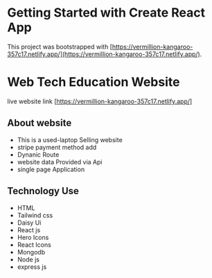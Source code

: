 # Getting Started with Create React App

This project was bootstrapped with [https://vermillion-kangaroo-357c17.netlify.app/](https://vermillion-kangaroo-357c17.netlify.app/).

# Web Tech Education Website

live website link [https://vermillion-kangaroo-357c17.netlify.app/]

## About website

- This is a used-laptop Selling website
- stripe payment method add
- Dynanic Route
- website data Provided via Api
- single page Application

## Technology Use

- HTML
- Tailwind css
- Daisy Ui
- React js
- Hero Icons
- React Icons
- Mongodb
- Node js
- express js
